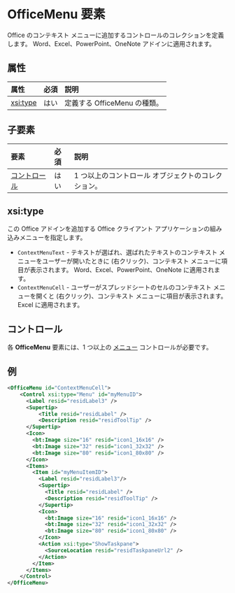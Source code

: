 ﻿# OfficeMenu 要素
Office のコンテキスト メニューに追加するコントロールのコレクションを定義します。 Word、Excel、PowerPoint、OneNote アドインに適用されます。

## 属性

| 属性            | 必須 | 説明                          |
|:---------------------|:--------:|:-------------------------------------|
| [xsi:type](#xsitype) | はい      | 定義する OfficeMenu の種類。|

## 子要素
|  要素 |  必須  |  説明  |
|:-----|:-----|:-----|
|  [コントロール](#コントロール)    | はい |  1 つ以上のコントロール オブジェクトのコレクション。  |

## xsi:type
この Office アドインを追加する Office クライアント アプリケーションの組み込みメニューを指定します。

- `ContextMenuText` -  テキストが選ばれ、選ばれたテキストのコンテキスト メニューをユーザーが開いたときに (右クリック)、コンテキスト メニューに項目が表示されます。 Word、Excel、PowerPoint、OneNote に適用されます。
- `ContextMenuCell` -  ユーザーがスプレッドシートのセルのコンテキスト メニューを開くと (右クリック)、コンテキスト メニューに項目が表示されます。 Excel に適用されます。 

## コントロール

各 **OfficeMenu** 要素には、1 つ以上の [メニュー](./menu.md#menu-control) コントロールが必要です。 


## 例

```xml
<OfficeMenu id="ContextMenuCell">
    <Control xsi:type="Menu" id="myMenuID">
      <Label resid="residLabel3" />
      <Supertip>
          <Title resid="residLabel" />
          <Description resid="residToolTip" />
      </Supertip>   
      <Icon>
        <bt:Image size="16" resid="icon1_16x16" />
        <bt:Image size="32" resid="icon1_32x32" />
        <bt:Image size="80" resid="icon1_80x80" />
      </Icon>    
      <Items>
        <Item id="myMenuItemID">
          <Label resid="residLabel3"/>
          <Supertip>
            <Title resid="residLabel" />
            <Description resid="residToolTip" />
          </Supertip>
          <Icon>
            <bt:Image size="16" resid="icon1_16x16" />
            <bt:Image size="32" resid="icon1_32x32" />
            <bt:Image size="80" resid="icon1_80x80" />
          </Icon>    
          <Action xsi:type="ShowTaskpane">
            <SourceLocation resid="residTaskpaneUrl2" />    
          </Action>    
        </Item>
      </Items>
    </Control>   
</OfficeMenu>
```
